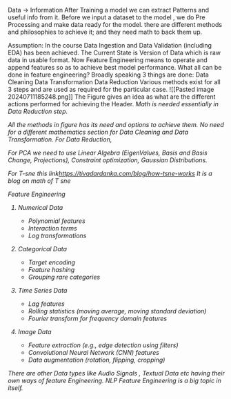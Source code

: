 
Data -> Information 
After Training a model we can extract Patterns and useful info from it.
Before we input a dataset to the model , we do Pre Processing and make data ready for the model.
there are different methods and philosophies to achieve it; and they need math to back them up.

Assumption: 
In the course Data Ingestion and Data Validation (including EDA) has been achieved.
The Current State is Version of Data which is raw data in usable format. 
Now Feature Engineering means to operate and append features so as to achieve best model performance.
What all can be done in feature engineering?
Broadly speaking 3 things are done:
	Data Cleaning
	Data Transformation
	Data Reduction
Various methods exist for all 3 steps and are used as required for the particular case.
![[Pasted image 20240711185248.png]]
The Figure gives an idea as what are the different actions performed for achieving the Header.
<I assume that in this module only Math required has to be taught in general for various actions here>
Math is needed essentially in Data Reduction step.

All the methods in figure has its need and options to achieve them.
No need for a different mathematics section for Data Cleaning and Data Transformation.
For Data Reduction, 

For PCA
	we need to use Linear Algebra (EigenValues, Basis and Basis Change, Projections), Constraint optimization, Gaussian Distributions. 

For T-sne 
	this link<https://tivadardanka.com/blog/how-tsne-works>
It is a blog on math of T sne

Feature Engineering

1. Numerical Data
    
    - Polynomial features
    - Interaction terms
    - Log transformations
2. Categorical Data
    
    - Target encoding
    - Feature hashing
    - Grouping rare categories
3. Time Series Data
    
    - Lag features
    - Rolling statistics (moving average, moving standard deviation)
    - Fourier transform for frequency domain features
4. Image Data
    
    - Feature extraction (e.g., edge detection using filters)
    - Convolutional Neural Network (CNN) features
    - Data augmentation (rotation, flipping, cropping)

There are other Data types like Audio Signals , Textual Data etc having their own ways of feature Engineering. NLP Feature Engineering is a big topic in itself.

